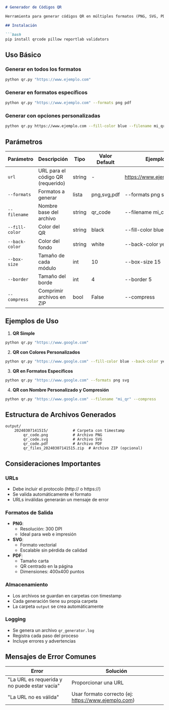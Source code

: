 ````markdown:README.md
# Generador de Códigos QR

Herramienta para generar códigos QR en múltiples formatos (PNG, SVG, PDF) con opciones de personalización.

## Instalación

```bash
pip install qrcode pillow reportlab validators
````

## Uso Básico

### Generar en todos los formatos

```bash
python qr.py "https://www.ejemplo.com"
```

### Generar en formatos específicos

```bash
python qr.py "https://www.ejemplo.com" --formats png pdf
```

### Generar con opciones personalizadas

```bash
python qr.py https://www.ejemplo.com --fill-color blue --filename mi_qr --compress
```

## Parámetros

| Parámetro      | Descripción                       | Tipo   | Valor Default | Ejemplo                 |
| -------------- | --------------------------------- | ------ | ------------- | ----------------------- |
| `url`          | URL para el código QR (requerido) | string | -             | https://www.ejemplo.com |
| `--formats`    | Formatos a generar                | lista  | png,svg,pdf   | --formats png svg       |
| `--filename`   | Nombre base del archivo           | string | qr_code       | --filename mi_codigo    |
| `--fill-color` | Color del QR                      | string | black         | --fill-color blue       |
| `--back-color` | Color del fondo                   | string | white         | --back-color yellow     |
| `--box-size`   | Tamaño de cada módulo             | int    | 10            | --box-size 15           |
| `--border`     | Tamaño del borde                  | int    | 4             | --border 5              |
| `--compress`   | Comprimir archivos en ZIP         | bool   | False         | --compress              |

## Ejemplos de Uso

1. **QR Simple**

```bash
python qr.py "https://www.google.com"
```

2. **QR con Colores Personalizados**

```bash
python qr.py "https://www.google.com" --fill-color blue --back-color yellow
```

3. **QR en Formatos Específicos**

```bash
python qr.py "https://www.google.com" --formats png svg
```

4. **QR con Nombre Personalizado y Compresión**

```bash
python qr.py "https://www.google.com" --filename "mi_qr" --compress
```

## Estructura de Archivos Generados

```
output/
    20240307141515/           # Carpeta con timestamp
        qr_code.png           # Archivo PNG
        qr_code.svg           # Archivo SVG
        qr_code.pdf           # Archivo PDF
        qr_files_20240307141515.zip  # Archivo ZIP (opcional)
```

## Consideraciones Importantes

### URLs

- Debe incluir el protocolo (http:// o https://)
- Se valida automáticamente el formato
- URLs inválidas generarán un mensaje de error

### Formatos de Salida

- **PNG**:
  - Resolución: 300 DPI
  - Ideal para web e impresión
- **SVG**:
  - Formato vectorial
  - Escalable sin pérdida de calidad
- **PDF**:
  - Tamaño carta
  - QR centrado en la página
  - Dimensiones: 400x400 puntos

### Almacenamiento

- Los archivos se guardan en carpetas con timestamp
- Cada generación tiene su propia carpeta
- La carpeta `output` se crea automáticamente

### Logging

- Se genera un archivo `qr_generator.log`
- Registra cada paso del proceso
- Incluye errores y advertencias

## Mensajes de Error Comunes

| Error                                        | Solución                                            |
| -------------------------------------------- | --------------------------------------------------- |
| "La URL es requerida y no puede estar vacía" | Proporcionar una URL                                |
| "La URL no es válida"                        | Usar formato correcto (ej: https://www.ejemplo.com) |

```

```

